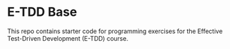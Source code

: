 # E-TDD Base 

This repo contains starter code for programming exercises for the Effective Test-Driven Development (E-TDD) course. 
